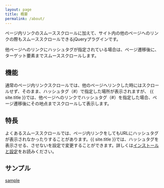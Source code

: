 ```yaml
---
layout: page
title: 概要
permalink: /about/
---
```


ページ内リンクのスムーススクロールに加えて、サイト内の他のページへのリンクの際もスムーススクロールできるjQueryプラグインです。

他ページへのリンクにハッシュタグが指定されている場合は、ページ遷移後に、ターゲット要素までスムーススクロールします。


## 機能

通常のページ内リンクスクロールでは、他のページへリンクした時にはスクロールせず、そのまま、ハッシュタグ（#）で指定した場所が表示されますが、 {{ site.title }}では、他ページへのリンクでハッシュタグ（#）を指定した場合、ページ遷移後にその地点までスクロールして表示します。

## 特長

よくあるスムーススクロールでは、ページ内リンクをしてもURLにハッシュタグが表示されなかったりすることがあります。{{ site.title }}では、ハッシュタグを表示させる、させないを設定で変更することができます。詳しくは<a href="{{ '/install-and-settings/' | relative_url }}">インストールと設定</a>をお読みください。

## サンプル

<a class="btn btn--primary" href="{{ '/sample-1.html' | relative_url }}">sample</a>

